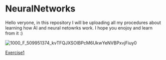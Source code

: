 # NeuralNetworks
Hello veryone, in this repository I will be uploading all my procedures about learning how AI and neural netowrks work. I hope you enojoy and learn from it :)

![1000_F_509951374_kvTFQJXSOIBPcM6UkwYeNVBPxvjFiuy0](https://github.com/ManuelMorenoNeria/NeuralNetworks/assets/114908218/878073ac-5f4a-4ada-b9d6-d46a48c64ad7)

[Exercise1](Learning1.ipynb)
